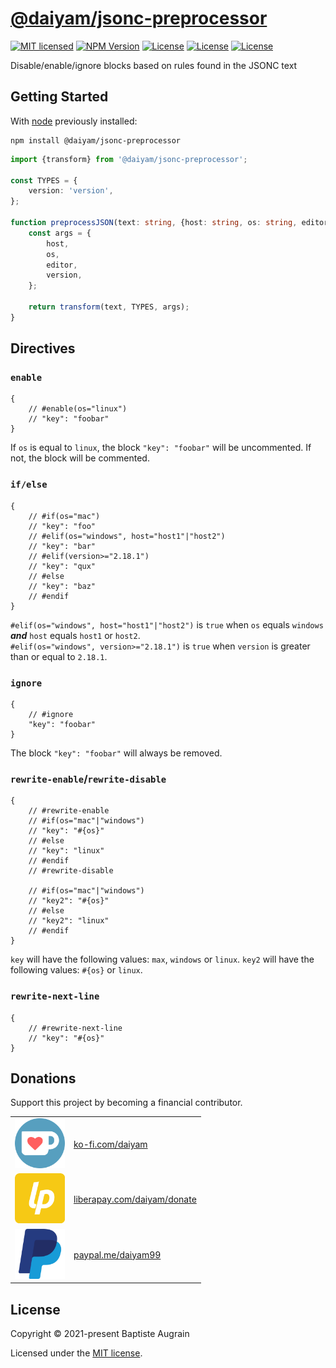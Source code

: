 [@daiyam/jsonc-preprocessor](https://github.com/daiyam/node-jsonc-preprocessor)
===============================================================================

[![MIT licensed](https://img.shields.io/badge/license-MIT-blue.svg)](./LICENSE)
[![NPM Version](https://img.shields.io/npm/v/@daiyam/jsonc-preprocessor.svg?colorB=green)](https://www.npmjs.com/package/@daiyam/jsonc-preprocessor)
[![License](https://img.shields.io/badge/donate-ko--fi-green)](https://ko-fi.com/daiyam)
[![License](https://img.shields.io/badge/donate-liberapay-green)](https://liberapay.com/daiyam/donate)
[![License](https://img.shields.io/badge/donate-paypal-green)](https://paypal.me/daiyam99)

Disable/enable/ignore blocks based on rules found in the JSONC text

Getting Started
---------------

With [node](http://nodejs.org) previously installed:

	npm install @daiyam/jsonc-preprocessor

```typescript
import {transform} from '@daiyam/jsonc-preprocessor';

const TYPES = {
	version: 'version',
};

function preprocessJSON(text: string, {host: string, os: string, editor: string, version: string}): string {
	const args = {
		host,
		os,
		editor,
		version,
	};

	return transform(text, TYPES, args);
}
```

Directives
----------

### `enable`

```
{
    // #enable(os="linux")
    // "key": "foobar"
}
```

If `os` is equal to `linux`, the block `"key": "foobar"` will be uncommented. If not, the block will be commented.

### `if/else`

```
{
    // #if(os="mac")
    // "key": "foo"
    // #elif(os="windows", host="host1"|"host2")
    // "key": "bar"
    // #elif(version>="2.18.1")
    // "key": "qux"
    // #else
    // "key": "baz"
    // #endif
}
```

`#elif(os="windows", host="host1"|"host2")` is `true` when `os` equals `windows` ***and*** `host` equals `host1` or `host2`.<br />
`#elif(os="windows", version>="2.18.1")` is `true` when `version` is greater than or equal to `2.18.1`.

### `ignore`

```
{
    // #ignore
    "key": "foobar"
}
```

The block `"key": "foobar"` will always be removed.

### `rewrite-enable`/`rewrite-disable`

```
{
    // #rewrite-enable
    // #if(os="mac"|"windows")
    // "key": "#{os}"
    // #else
    // "key": "linux"
    // #endif
    // #rewrite-disable

    // #if(os="mac"|"windows")
    // "key2": "#{os}"
    // #else
    // "key2": "linux"
    // #endif
}
```

`key` will have the following values: `max`, `windows` or `linux`.
`key2` will have the following values: `#{os}` or `linux`.

### `rewrite-next-line`

```
{
    // #rewrite-next-line
    // "key": "#{os}"
}
```

Donations
---------

Support this project by becoming a financial contributor.

<table>
	<tr>
		<td><img src="https://raw.githubusercontent.com/daiyam/assets/master/icons/256/funding_kofi.png" alt="Ko-fi" width="80px" height="80px"></td>
		<td><a href="https://ko-fi.com/daiyam" target="_blank">ko-fi.com/daiyam</a></td>
	</tr>
	<tr>
		<td><img src="https://raw.githubusercontent.com/daiyam/assets/master/icons/256/funding_liberapay.png" alt="Liberapay" width="80px" height="80px"></td>
		<td><a href="https://liberapay.com/daiyam/donate" target="_blank">liberapay.com/daiyam/donate</a></td>
	</tr>
	<tr>
		<td><img src="https://raw.githubusercontent.com/daiyam/assets/master/icons/256/funding_paypal.png" alt="PayPal" width="80px" height="80px"></td>
		<td><a href="https://paypal.me/daiyam99" target="_blank">paypal.me/daiyam99</a></td>
	</tr>
</table>

License
-------

Copyright &copy; 2021-present Baptiste Augrain

Licensed under the [MIT license](https://opensource.org/licenses/MIT).
